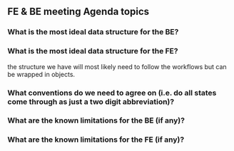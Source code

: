 ## FE & BE meeting Agenda topics

### What is the most ideal data structure for the BE?


### What is the most ideal data structure for the FE?

the structure we have will most likely need to follow the workflows but can be wrapped in objects.

### What conventions do we need to agree on (i.e. do all states come through as just a two digit abbreviation)?


### What are the known limitations for the BE (if any)?


### What are the known limitations for the FE (if any)?
